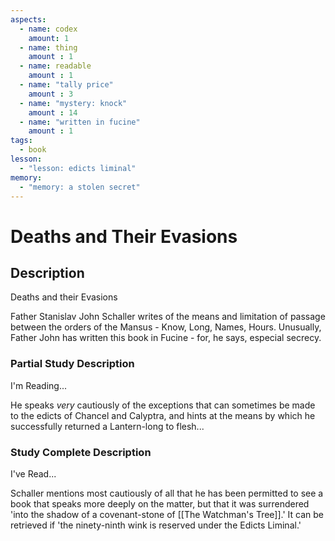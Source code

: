 ```yaml
---
aspects: 
  - name: codex
    amount: 1
  - name: thing
    amount : 1
  - name: readable
    amount : 1
  - name: "tally price"
    amount : 3
  - name: "mystery: knock"
    amount : 14
  - name: "written in fucine"
    amount : 1
tags:
  - book
lesson:
  - "lesson: edicts liminal"
memory:
  - "memory: a stolen secret"
---
```


# Deaths and Their Evasions

## Description
Deaths and their Evasions

Father Stanislav John Schaller writes of the means and limitation of passage between the orders of the Mansus - Know, Long, Names, Hours. Unusually, Father John has written this book in Fucine - for, he says, especial secrecy.
### Partial Study Description
I'm Reading...

He speaks <i>very</i> cautiously of the exceptions that can sometimes be made to the edicts of Chancel and Calyptra, and hints at the means by which he successfully returned a Lantern-long to flesh...
### Study Complete Description
I've Read...

Schaller mentions most cautiously of all that he has been permitted to see a book that speaks more deeply on the matter, but that it was surrendered 'into the shadow of a covenant-stone of [[The Watchman's Tree]].' It can be retrieved if 'the ninety-ninth wink is reserved under the Edicts Liminal.'